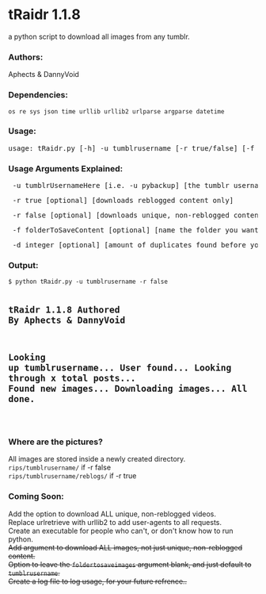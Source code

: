 # tRaidr 1.1.8
a python script to download all images from any tumblr.

<h3>Authors:</h3>
Aphects & DannyVoid

<h3>Dependencies:</h3>
<code>os re sys json time urllib urllib2 urlparse argparse datetime</code>

<h3>Usage:</h3>
<pre>usage: tRaidr.py [-h] -u tumblrusername [-r true/false] [-f foldertosavecontent] [-d 20]</pre>

<h3>Usage Arguments Explained:</h3>
<pre> -u tumblrUsernameHere [i.e. -u pybackup] [the tumblr username, excluding .tumblr.com]</pre>
<pre> -r true [optional] [downloads reblogged content only]</pre>
<pre> -r false [optional] [downloads unique, non-reblogged content only]</pre>
<pre> -f folderToSaveContent [optional] [name the folder you want content to be saved in]</pre>
<pre> -d integer [optional] [amount of duplicates found before you stop checking for new images]</pre>

<h3>Output:</h3>
<pre><code>$ python tRaidr.py -u tumblrusername -r false

tRaidr 1.1.8
Authored By Aphects & DannyVoid
-------------------------------
Looking up tumblrusername...
User found...
Looking through x total posts...
Found new images...
Downloading images...
All done.
-------------------------------
</code></pre>

<h3>Where are the pictures?</h3>
All images are stored inside a newly created directory.<br />
<code>rips/tumblrusername/</code> if -r false<br />
<code>rips/tumblrusername/reblogs/</code> if -r true

<h3>Coming Soon:</h3>
Add the option to download ALL unique, non-reblogged videos.<br />
Replace urlretrieve with urllib2 to add user-agents to all requests.<br />
Create an executable for people who can't, or don't know how to run python.<br />
<s>Add argument to download ALL images, not just unique, non-reblogged content.</s><br />
<s>Option to leave the <code>foldertosaveimages</code> argument blank, and just default to <code>tumblrusername</code>.</s><br />
<s>Create a log file to log usage, for your future refrence..</s><br />